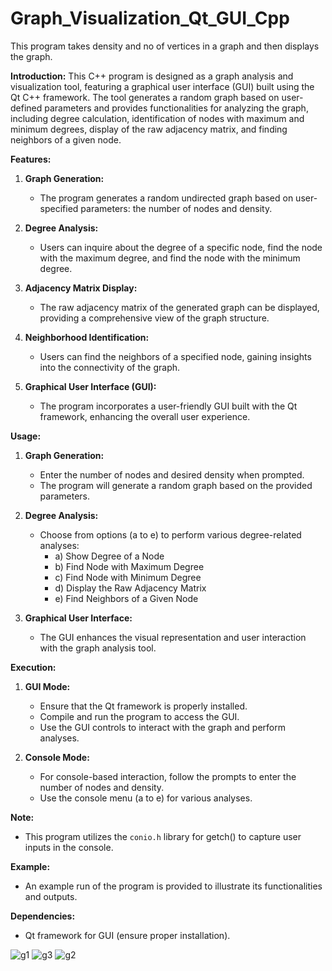# Graph_Visualization_Qt_GUI_Cpp
This program takes density and no of vertices in a graph and then displays the graph.


**Introduction:**
This C++ program is designed as a graph analysis and visualization tool, featuring a graphical user interface (GUI) built using the Qt C++ framework. The tool generates a random graph based on user-defined parameters and provides functionalities for analyzing the graph, including degree calculation, identification of nodes with maximum and minimum degrees, display of the raw adjacency matrix, and finding neighbors of a given node.

**Features:**
1. **Graph Generation:**
   - The program generates a random undirected graph based on user-specified parameters: the number of nodes and density.

2. **Degree Analysis:**
   - Users can inquire about the degree of a specific node, find the node with the maximum degree, and find the node with the minimum degree.

3. **Adjacency Matrix Display:**
   - The raw adjacency matrix of the generated graph can be displayed, providing a comprehensive view of the graph structure.

4. **Neighborhood Identification:**
   - Users can find the neighbors of a specified node, gaining insights into the connectivity of the graph.

5. **Graphical User Interface (GUI):**
   - The program incorporates a user-friendly GUI built with the Qt framework, enhancing the overall user experience.

**Usage:**
1. **Graph Generation:**
   - Enter the number of nodes and desired density when prompted.
   - The program will generate a random graph based on the provided parameters.

2. **Degree Analysis:**
   - Choose from options (a to e) to perform various degree-related analyses:
     - a) Show Degree of a Node
     - b) Find Node with Maximum Degree
     - c) Find Node with Minimum Degree
     - d) Display the Raw Adjacency Matrix
     - e) Find Neighbors of a Given Node

3. **Graphical User Interface:**
   - The GUI enhances the visual representation and user interaction with the graph analysis tool.

**Execution:**
1. **GUI Mode:**
   - Ensure that the Qt framework is properly installed.
   - Compile and run the program to access the GUI.
   - Use the GUI controls to interact with the graph and perform analyses.

2. **Console Mode:**
   - For console-based interaction, follow the prompts to enter the number of nodes and density.
   - Use the console menu (a to e) for various analyses.

**Note:**
   - This program utilizes the `conio.h` library for getch() to capture user inputs in the console.

**Example:**
   - An example run of the program is provided to illustrate its functionalities and outputs.

**Dependencies:**
   - Qt framework for GUI (ensure proper installation).


![g1](https://github.com/JunaidSalim/Graph_Visualization_Qt_GUI_Cpp/assets/115392538/cc141697-b75e-43fb-a6b3-1741e3a1bda0)
![g3](https://github.com/JunaidSalim/Graph_Visualization_Qt_GUI_Cpp/assets/115392538/3f84fea1-d194-4836-a56b-e2a5f082bd40)
![g2](https://github.com/JunaidSalim/Graph_Visualization_Qt_GUI_Cpp/assets/115392538/853bb126-eb07-46d5-a565-50b13d72b5f3)
